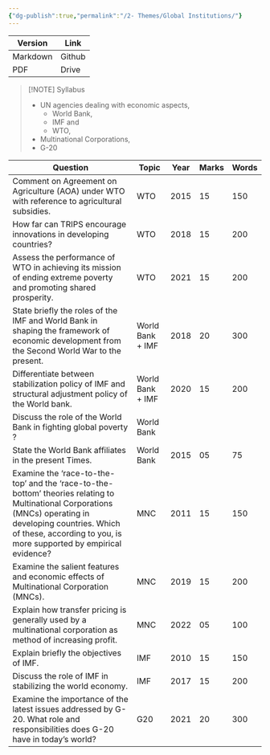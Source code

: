 ```yaml
---
{"dg-publish":true,"permalink":"/2- Themes/Global Institutions/"}
---
```


| Version  | Link   |
| -------- | ------ |
| Markdown | Github |
| PDF      | Drive  |

> [!NOTE] Syllabus
> - UN agencies dealing with economic aspects,
> 	- World Bank, 
> 	- IMF and 
> 	- WTO, 
> - Multinational Corporations,
> - G-20

| Question                                                                                                                                                                                                                        | Topic            | Year | Marks | Words |
| ------------------------------------------------------------------------------------------------------------------------------------------------------------------------------------------------------------------------------- | ---------------- | ---- | ----- | ----- |
| Comment on Agreement on Agriculture (AOA) under WTO with reference to agricultural subsidies.                                                                                                                                   | WTO              | 2015 | 15    | 150   |
| How far can TRIPS encourage innovations in developing countries?                                                                                                                                                                | WTO              | 2018 | 15    | 200   |
| Assess the performance of WTO in achieving its mission of ending extreme poverty and promoting shared prosperity.                                                                                                               | WTO              | 2021 | 15    | 200   |
| State briefly the roles of the IMF and World Bank in shaping the framework of economic development from the Second World War to the present.                                                                                    | World Bank + IMF | 2018 | 20    | 300   |
| Differentiate between stabilization policy of IMF and structural adjustment policy of the World bank.                                                                                                                           | World Bank + IMF | 2020 | 15    | 200   |
| Discuss the role of the World Bank in fighting global poverty ?                                                                                                                                                                 | World Bank       |      |       |       |
| State the World Bank affiliates in the present Times.                                                                                                                                                                           | World Bank       | 2015 | 05    | 75    |
| Examine the ‘race-to-the-top’ and the ‘race-to-the-bottom’ theories relating to Multinational Corporations (MNCs) operating in developing countries. Which of these, according to you, is more supported by empirical evidence? | MNC              | 2011 | 15    | 150   |
| Examine the salient features and economic effects of Multinational Corporation (MNCs).                                                                                                                                          | MNC              | 2019 | 15    | 200   |
| Explain how transfer pricing is generally used by a multinational corporation as method of increasing profit.                                                                                                                   | MNC              | 2022 | 05    | 100   |
| Explain briefly the objectives of IMF.                                                                                                                                                                                          | IMF              | 2010 | 15    | 150   |
| Discuss the role of IMF in stabilizing the world economy.                                                                                                                                                                       | IMF              | 2017 | 15    | 200   |
| Examine the importance of the latest issues addressed by G-20. What role and responsibilities does G-20 have in today’s world?                                                                                                  | G20              | 2021 | 20    | 300   |


